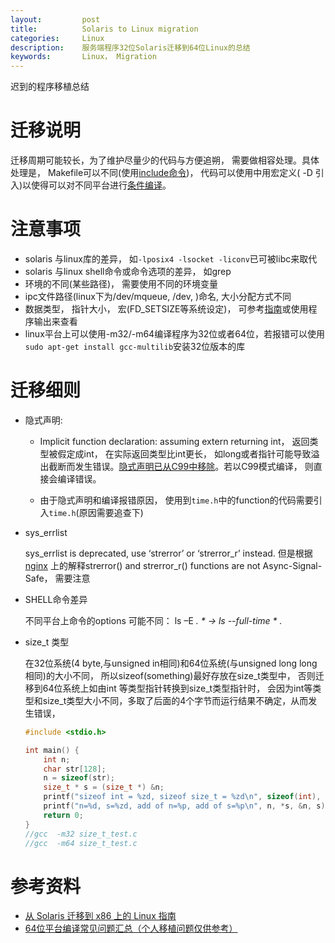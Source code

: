 ```yaml
---
layout:     	post
title:      	Solaris to Linux migration
categories: 	Linux
description:   	服务端程序32位Solaris迁移到64位Linux的总结 
keywords: 		Linux， Migration
---
```

迟到的程序移植总结

# 迁移说明   

迁移周期可能较长，为了维护尽量少的代码与方便追朔， 需要做相容处理。具体处理是， Makefile可以不同(使用[include命令](https://www.cnblogs.com/cuckoos/articles/5049984.html))， 代码可以使用中用宏定义( -D 引入)以使得可以对不同平台进行[条件编译](https://blog.csdn.net/zz460833359/article/details/51335333)。

# 注意事项

- solaris 与linux库的差异， 如`-lposix4 -lsocket -liconv`已可被libc来取代
- solaris 与linux shell命令或命令选项的差异， 如grep
- 环境的不同(某些路径)，  需要使用不同的环境变量
- ipc文件路径(linux下为/dev/mqueue, /dev, )命名, 大小分配方式不同
- 数据类型， 指针大小， 宏(FD_SETSIZE等系统设定)， 可参考[指南](https://www.ibm.com/developerworks/cn/linux/l-solar/index.html#artrelatedtopics)或使用程序输出来查看
- linux平台上可以使用-m32/-m64编译程序为32位或者64位，若报错可以使用`sudo apt-get install gcc-multilib`安装32位版本的库

# 迁移细则

- 隐式声明:

  - Implicit function declaration: assuming extern returning int， 返回类型被假定成int， 在实际返回类型比int更长， 如long或者指针可能导致溢出截断而发生错误。[隐式声明已从C99中移除](https://stackoverflow.com/questions/17937909/implicit-function-declarations-sometimes-work-in-c)。若以C99模式编译， 则直接会编译错误。

  - 由于隐式声明和编译报错原因， 使用到`time.h`中的function的代码需要引入`time.h`(原因需要追查下)

- sys_errlist

   sys_errlist is deprecated, use ‘strerror’ or ‘strerror_r’ instead. 但是根据[nginx](http://nginx.org/en/docs/sys_errlist.html) 上的解释strerror() and strerror_r() functions are not Async-Signal-Safe， 需要注意

- SHELL命令差异

   不同平台上命令的options 可能不同：   ls –E  *. *  -> ls --full-time * .*

- size_t 类型

  在32位系统(4 byte,与unsigned in相同)和64位系统(与unsigned long long相同)的大小不同， 所以sizeof(something)最好存放在size_t类型中， 否则迁移到64位系统上如由int 等类型指针转换到size_t类型指针时， 会因为int等类型和size_t类型大小不同，多取了后面的4个字节而运行结果不确定，从而发生错误， 

  ```c
  #include <stdio.h>
  
  int main() {
      int n;
      char str[128];
      n = sizeof(str);
      size_t * s = (size_t *) &n;
      printf("sizeof int = %zd, sizeof size_t = %zd\n", sizeof(int), sizeof(size_t) );
      printf("n=%d, s=%zd, add of n=%p, add of s=%p\n", n, *s, &n, s);
      return 0;
  }
  //gcc  -m32 size_t_test.c 
  //gcc  -m64 size_t_test.c 
  ```

  

# 参考资料

- [从 Solaris 迁移到 x86 上的 Linux 指南](https://www.ibm.com/developerworks/cn/linux/l-solar/index.html)
- [64位平台编译常见问题汇总（个人移植问题仅供参考）](https://blog.csdn.net/sjin_1314/article/details/8537528)

